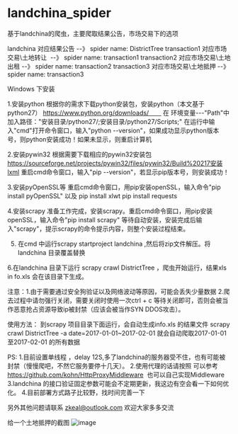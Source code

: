 # landchina_spider
基于landchina的爬虫，主要爬取结果公告，市场交易下的选项

landchina 对应结果公告  --》 spider name: DistrictTree
transaction1 对应市场交易\土地转让  --》 spider name: transaction1
transaction2 对应市场交易\土地出租  --》 spider name: transaction2
transaction3 对应市场交易\土地抵押  --》 spider name: transaction3

Windows 下安装

1.安装python
根据你的需求下载python安装包，安装python（本文基于python27）	https://www.python.org/downloads/　　
在 环境变量---"Path"中加入路径："安装目录/python27/;安装目录/python27/Scripts;"
在运行中输入"cmd"打开命令窗口，输入"python --version"，如果成功显示python版本号，则python安装成功！如果未显示，则重启计算机


2.安装pywin32
根据需要下载相应的pywin32安装包
https://sourceforge.net/projects/pywin32/files/pywin32/Build%20217安装lxml
重启cmd命令窗口，输入"pip --version"，若显示pip版本号，则安装成功！


3.安装pyOpenSSL等
重启cmd命令窗口，用pip安装openSSL，输入命令"pip install pyOpenSSL"
以及 
pip install xlwt
pip install requests


4.安装scrapy
准备工作完成，安装scrapy。重启cmd命令窗口，用pip安装openSSL，输入命令"pip install 	scrapy"
等待自动安装，安装完成后输入"scrapy"，提示scrapy的命令提示内容，则整个安装过程结束。


5. 在cmd 中运行scrapy startproject landchina   ,然后将zip文件解压。将landchina 目录覆盖替换


6.在landchina 目录下运行 scrapy crawl DistrictTree ，爬虫开始运行，结果xls in fo.xls  会在该目录下生成。

注意：1.由于需要通过安全狗验证以及网络波动等原因，可能会丢失少量数据
      2.爬去过程中请勿强行关闭，需要关闭时使用一次ctrl + c 等待关闭即可，否则会被当作恶意抢占资源导致ip被封禁（应该会被当作SYN DDOS攻击）。

使用方法：
到scrapy 项目目录下面运行，会自动生成info.xls 的结果文件
scrapy crawl DistrictTree -a date=2017-01-01~2017-02-01 
就会自动爬取2017-01-01 至2017-02-01 的所有数据


PS:
1.目前设置单线程 ，delay 12S,多了landchina的服务器受不住，也有可能被封禁（慢慢爬吧，不然它服务要停十几天）。
2.使用代理的话请按照 可以参考 https://github.com/kohn/HttpProxyMiddleware  也可以自己实现Middleware
3.landchina 的接口验证固定参数可能会不定期更新，我这边有空会看一下如何优化。
4.目前部署方式路子比较野，找时间完善一下

另外其他问题请联系 zkeal@outlook.com
欢迎大家多多交流

给一个土地抵押的截图
![image](https://github.com/zkeal/landchina_spider/blob/master/example.PNG)
